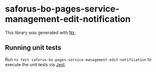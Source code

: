 # saforus-bo-pages-service-management-edit-notification

This library was generated with [Nx](https://nx.dev).

## Running unit tests

Run `nx test saforus-bo-pages-service-management-edit-notification` to execute the unit tests via [Jest](https://jestjs.io).
